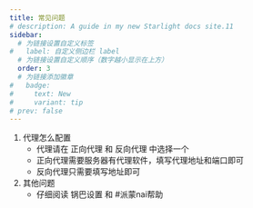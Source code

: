 ```yaml
---
title: 常见问题
# description: A guide in my new Starlight docs site.11
sidebar:
  # 为链接设置自定义标签
#   label: 自定义侧边栏 label
  # 为链接设置自定义顺序（数字越小显示在上方）
  order: 3
  # 为链接添加徽章
#   badge:
#     text: New
#     variant: tip
# prev: false
---
```



1. 代理怎么配置
    - 代理请在 正向代理 和 反向代理 中选择一个
    - 正向代理需要服务器有代理软件，填写代理地址和端口即可
    - 反向代理只需要填写地址即可
2. 其他问题
    - 仔细阅读 锅巴设置 和 #派蒙nai帮助















